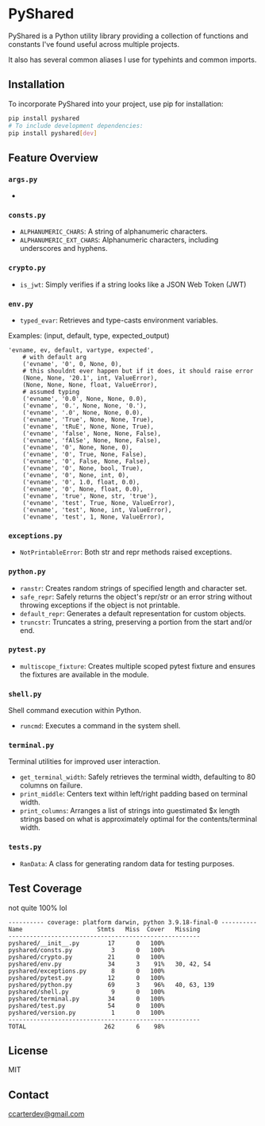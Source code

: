 # PyShared

PyShared is a Python utility library providing a collection of functions and constants I've found useful across multiple projects.

It also has several common aliases I use for typehints and common imports.

## Installation

To incorporate PyShared into your project, use pip for installation:

```bash
pip install pyshared
# To include development dependencies:
pip install pyshared[dev]
```

## Feature Overview

### `args.py`

-

### `consts.py`

- `ALPHANUMERIC_CHARS`: A string of alphanumeric characters.
- `ALPHANUMERIC_EXT_CHARS`: Alphanumeric characters, including underscores and hyphens.

### `crypto.py`

- `is_jwt`: Simply verifies if a string looks like a JSON Web Token (JWT)

### `env.py`

- `typed_evar`: Retrieves and type-casts environment variables.

Examples: (input, default, type, expected_output)

```
'evname, ev, default, vartype, expected',
    # with default arg
    ('evname', '0', 0, None, 0),
    # this shouldnt ever happen but if it does, it should raise error
    (None, None, '20.1', int, ValueError),
    (None, None, None, float, ValueError),
    # assumed typing
    ('evname', '0.0', None, None, 0.0),
    ('evname', '0.', None, None, '0.'),
    ('evname', '.0', None, None, 0.0),
    ('evname', 'True', None, None, True),
    ('evname', 'tRuE', None, None, True),
    ('evname', 'false', None, None, False),
    ('evname', 'fAlSe', None, None, False),
    ('evname', '0', None, None, 0),
    ('evname', '0', True, None, False),
    ('evname', '0', False, None, False),
    ('evname', '0', None, bool, True),
    ('evname', '0', None, int, 0),
    ('evname', '0', 1.0, float, 0.0),
    ('evname', '0', None, float, 0.0),
    ('evname', 'true', None, str, 'true'),
    ('evname', 'test', True, None, ValueError),
    ('evname', 'test', None, int, ValueError),
    ('evname', 'test', 1, None, ValueError),
```

### `exceptions.py`

- `NotPrintableError`: Both str and repr methods raised exceptions.

### `python.py`

- `ranstr`: Creates random strings of specified length and character set.
- `safe_repr`: Safely returns the object's repr/str or an error string without throwing exceptions if the object is not printable.
- `default_repr`: Generates a default representation for custom objects.
- `truncstr`: Truncates a string, preserving a portion from the start and/or end.

### `pytest.py`

- `multiscope_fixture`: Creates multiple scoped pytest fixture and ensures the fixtures are available in the module.

### `shell.py`

Shell command execution within Python.

- `runcmd`: Executes a command in the system shell.

### `terminal.py`

Terminal utilities for improved user interaction.

- `get_terminal_width`: Safely retrieves the terminal width, defaulting to 80 columns on failure.
- `print_middle`: Centers text within left/right padding based on terminal width.
- `print_columns`: Arranges a list of strings into guestimated $x length strings based on what is approximately optimal for the contents/terminal width.

### `tests.py`

- `RanData`: A class for generating random data for testing purposes.

## Test Coverage

not quite 100% lol

```
---------- coverage: platform darwin, python 3.9.18-final-0 ----------
Name                     Stmts   Miss  Cover   Missing
------------------------------------------------------
pyshared/__init__.py        17      0   100%
pyshared/consts.py           3      0   100%
pyshared/crypto.py          21      0   100%
pyshared/env.py             34      3    91%   30, 42, 54
pyshared/exceptions.py       8      0   100%
pyshared/pytest.py          12      0   100%
pyshared/python.py          69      3    96%   40, 63, 139
pyshared/shell.py            9      0   100%
pyshared/terminal.py        34      0   100%
pyshared/test.py            54      0   100%
pyshared/version.py          1      0   100%
------------------------------------------------------
TOTAL                      262      6    98%
```

## License

MIT

## Contact

ccarterdev@gmail.com
